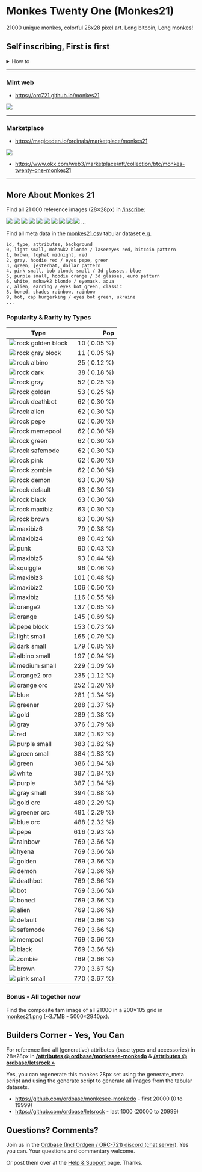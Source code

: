 # Monkes Twenty One (Monkes21)

21000 unique monkes, colorful 28x28 pixel art. Long bitcoin, Long monkes!


## Self inscribing, First is first

<details>
<summary markdown="1">How to</summary>


- Monkes Twenty One is a free self inscribe collection, only the first confirmed inscription of each image (in 28x28px) is counted as part of the collection.
- You can check a monke's availability by using the check button below it's image. NOTE: This doesn't include any unconfirmed inscriptions, you can check unconfirmed inscriptions on Unisat.
- The status of the monke will appear on the bottom right of the page, if it's free; right click save as .PNG and inscribe using your favorite service.
- Confirmed taken monkes will appear grayed out, updates on confirmed taken monkes will happen periodically.
- Always use the check button as some monkes will be inscribed but not be confirmed taken.  Find the confirmed taken monkes
in the tabular [monkes21/mint.csv](https://github.com/orc721/market/blob/master/monkes21/mint.csv) dataset.      
- Questions? Comments? Join the [ordbase community discord](https://discord.gg/dDhvHKjm2t).


</details>


---

### Mint web

  - <https://orc721.github.io/monkes21>

  ![](i/monkes21.png)
  
---

### Marketplace

  - <https://magiceden.io/ordinals/marketplace/monkes21>

  ![](i/magiceden.png)

  
  - <https://www.okx.com/web3/marketplace/nft/collection/btc/monkes-twenty-one-monkes21>


---


## More About Monkes 21

Find all 21 000 reference images (28×28px) in [/inscribe](inscribe):

![](inscribe/monke00000.png)
![](inscribe/monke00001.png)
![](inscribe/monke00002.png)
![](inscribe/monke00003.png)
![](inscribe/monke00004.png)
![](inscribe/monke00005.png)
![](inscribe/monke00006.png)
![](inscribe/monke00007.png)
![](inscribe/monke00008.png)
![](inscribe/monke00009.png)
...



Find all meta data in the [monkes21.csv](monkes21.csv) tabular dataset e.g.

```
id, type, attributes, background
0, light small, mohawk2 blonde / lasereyes red, bitcoin pattern
1, brown, tophat midnight, red
2, gray, hoodie red / eyes pepe, green
3, green, jesterhat, dollar pattern
4, pink small, bob blonde small / 3d glasses, blue
5, purple small, hoodie orange / 3d glasses, euro pattern
6, white, mohawk2 blonde / eyemask, aqua
7, alien, earring / eyes bot green, classic
8, boned, shades rainbow, rainbow
9, bot, cap burgerking / eyes bot green, ukraine
...
```

###  Popularity & Rarity by Types 


|  Type                                               | Pop             |
|-----------------------------------------------------|----------------:|
| ![](i/rock_golden_block@2x.png) rock golden block   |   10  ( 0.05 %) |
| ![](i/rock_gray_block@2x.png) rock gray block   |   11  ( 0.05 %) |
| ![](i/rock_albino@2x.png) rock albino    |   25  ( 0.12 %) |
| ![](i/rock_dark@2x.png) rock dark      |   38  ( 0.18 %) |
| ![](i/rock_gray@2x.png) rock gray      |   52  ( 0.25 %) |
| ![](i/rock_golden@2x.png) rock golden    |   53  ( 0.25 %) |
| ![](i/rock_deathbot@2x.png) rock deathbot   |   62  ( 0.30 %) |
| ![](i/rock_alien@2x.png) rock alien     |   62  ( 0.30 %) |
| ![](i/rock_pepe@2x.png) rock pepe      |   62  ( 0.30 %) |
| ![](i/rock_memepool@2x.png) rock memepool   |   62  ( 0.30 %) |
| ![](i/rock_green@2x.png) rock green     |   62  ( 0.30 %) |
| ![](i/rock_safemode@2x.png) rock safemode   |   62  ( 0.30 %) |
| ![](i/rock_pink@2x.png) rock pink      |   62  ( 0.30 %) |
| ![](i/rock_zombie@2x.png) rock zombie    |   62  ( 0.30 %) |
| ![](i/rock_demon@2x.png) rock demon     |   63  ( 0.30 %) |
| ![](i/rock_default@2x.png) rock default   |   63  ( 0.30 %) |
| ![](i/rock_black@2x.png) rock black     |   63  ( 0.30 %) |
| ![](i/rock_maxibiz@2x.png) rock maxibiz   |   63  ( 0.30 %) |
| ![](i/rock_brown@2x.png) rock brown     |   63  ( 0.30 %) |
| ![](i/maxibiz6@2x.png) maxibiz6       |   79  ( 0.38 %) |
| ![](i/maxibiz4@2x.png) maxibiz4       |   88  ( 0.42 %) |
| ![](i/punk@2x.png) punk           |   90  ( 0.43 %) |
| ![](i/maxibiz5@2x.png) maxibiz5       |   93  ( 0.44 %) |
| ![](i/squiggle@2x.png) squiggle       |   96  ( 0.46 %) |
| ![](i/maxibiz3@2x.png) maxibiz3       |  101  ( 0.48 %) |
| ![](i/maxibiz2@2x.png) maxibiz2       |  106  ( 0.50 %) |
| ![](i/maxibiz@2x.png) maxibiz        |  116  ( 0.55 %) |
| ![](i/orange2@2x.png) orange2        |  137  ( 0.65 %) |
| ![](i/orange@2x.png) orange         |  145  ( 0.69 %) |
| ![](i/pepe_block@2x.png) pepe block     |  153  ( 0.73 %) |
| ![](i/light_small@2x.png) light small    |  165  ( 0.79 %) |
| ![](i/dark_small@2x.png) dark small     |  179  ( 0.85 %) |
| ![](i/albino_small@2x.png) albino small   |  197  ( 0.94 %) |
| ![](i/medium_small@2x.png) medium small   |  229  ( 1.09 %) |
| ![](i/orange2_orc@2x.png) orange2 orc    |  235  ( 1.12 %) |
| ![](i/orange_orc@2x.png) orange orc     |  252  ( 1.20 %) |
| ![](i/blue@2x.png) blue           |  281  ( 1.34 %) |
| ![](i/greener@2x.png) greener        |  288  ( 1.37 %) |
| ![](i/gold@2x.png) gold           |  289  ( 1.38 %) |
| ![](i/gray@2x.png) gray           |  376  ( 1.79 %) |
| ![](i/red@2x.png) red            |  382  ( 1.82 %) |
| ![](i/purple_small@2x.png) purple small   |  383  ( 1.82 %) |
| ![](i/green_small@2x.png) green small    |  384  ( 1.83 %) |
| ![](i/green@2x.png) green          |  386  ( 1.84 %) |
| ![](i/white@2x.png) white          |  387  ( 1.84 %) |
| ![](i/purple@2x.png) purple         |  387  ( 1.84 %) |
| ![](i/gray_small@2x.png) gray small     |  394  ( 1.88 %) |
| ![](i/gold_orc@2x.png) gold orc       |  480  ( 2.29 %) |
| ![](i/greener_orc@2x.png) greener orc    |  481  ( 2.29 %) |
| ![](i/blue_orc@2x.png) blue orc       |  488  ( 2.32 %) |
| ![](i/pepe@2x.png) pepe           |  616  ( 2.93 %) |
| ![](i/rainbow@2x.png) rainbow        |  769  ( 3.66 %) |
| ![](i/hyena@2x.png) hyena          |  769  ( 3.66 %) |
| ![](i/golden@2x.png) golden         |  769  ( 3.66 %) |
| ![](i/demon@2x.png) demon          |  769  ( 3.66 %) |
| ![](i/deathbot@2x.png) deathbot       |  769  ( 3.66 %) |
| ![](i/bot@2x.png) bot            |  769  ( 3.66 %) |
| ![](i/boned@2x.png) boned          |  769  ( 3.66 %) |
| ![](i/alien@2x.png) alien          |  769  ( 3.66 %) |
| ![](i/default@2x.png) default        |  769  ( 3.66 %) |
| ![](i/safemode@2x.png) safemode       |  769  ( 3.66 %) |
| ![](i/mempool@2x.png) mempool        |  769  ( 3.66 %) |
| ![](i/black@2x.png) black          |  769  ( 3.66 %) |
| ![](i/zombie@2x.png) zombie         |  769  ( 3.66 %) |
| ![](i/brown@2x.png) brown          |  770  ( 3.67 %) |
| ![](i/pink_small@2x.png) pink small     |  770  ( 3.67 %) |


### Bonus - All together now

Find the composite fam image of all 21000 in a 200×105 grid in [monkes21.png](monkes21.png) (~3.7MB - 5000×2940px).





## Builders Corner - Yes, You Can

For reference find all (generative) attributes (base types and accessories) in 28×28px in [**/attributes @ ordbase/monkesee-monkedo**](https://github.com/ordbase/monkesee-monkedo/tree/master/attributes) &
[**/attributes @ ordbase/letsrock »**](https://github.com/ordbase/letsrock/tree/master/attributes)

Yes, you can regenerate this monkes 28px set 
using the generate_meta script
and using the generate script to generate all images
from the tabular datasets. 

- <https://github.com/ordbase/monkesee-monkedo> - first 20000 (0 to 19999)
- <https://github.com/ordbase/letsrock>   - last 1000 (20000 to 20999)




## Questions? Comments?


Join us in the [Ordbase (Incl Ordgen / ORC-721) discord (chat server)](https://discord.gg/dDhvHKjm2t). Yes you can.
Your questions and commentary welcome.

Or post them over at the [Help & Support](https://github.com/geraldb/help) page. Thanks.
